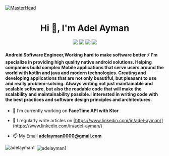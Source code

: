 [![MasterHead](https://1.bp.blogspot.com/-7A4WynwLsMw/XbBpCXG8fHI/AAAAAAAAMt4/uOa1bpLskYgrwGbllhSu2SDj_Mig8SXJQCLcBGAsYHQ/s1600/2000_600px.gif)](https://github.com/adelayman1)
<h1 align="center">Hi 👋, I'm Adel Ayman</h1>
<p align="center">
<a href="https://www.linkedin.com/in/adel-ayman/"><img src="https://img.shields.io/badge/-Adel%20Ayman-0077B5?style=flat&logo=Linkedin&logoColor=white"/></a>
<a href="https://t.me/Adel_ayman"><img src="https://img.shields.io/badge/-Adel%20Ayman-09c?style=flat&logo=telegram"/></a>
<a href="https://www.facebook.com/adel.mo.9655"><img src="https://img.shields.io/badge/-AdelAyman-1877F2?style=flat&logo=Facebook&logoColor=white"/></a>
<a href="mailto:adelayman0000@gmail.com"><img src="https://img.shields.io/badge/-Adel%20Ayman-D14836?style=flat&logo=Gmail&logoColor=white"/></a>
</p>
<h4 align="left">Android Software Engineer,Working hard to make software better ⚡ I'm specialize in providing high quality native android solutions. Helping companies build complex Mobile applications that serve users around the world with kotlin and java and modern technologies. Creating and developing applications that are not only beautiful, but pleasant to use and really problem-solving. Always writing not just maintainable and scalable software, but also the readable code that will make the scalability and maintainability possible.I interested in writing code with the best practices and software design principles and architectures.</h4>

- 🔭 I’m currently working on **FaceTime API with Ktor**

- 📝 I regularly write articles on [https://www.linkedin.com/in/adel-ayman/](https://www.linkedin.com/in/adel-ayman/)

- 📫 My Email **adelayman0000@gmail.com**

<p><img align="left" src="https://github-readme-streak-stats.herokuapp.com/?user=adelayman1&theme=tokyonight&hide_border=false" alt="adelayman1" /></p>
<p>&nbsp;<img align="center" src="https://github-readme-stats.vercel.app/api?username=adelayman1&show_icons=true&locale=en&theme=tokyonight&hide_border=false" alt="adelayman1" /></p>
